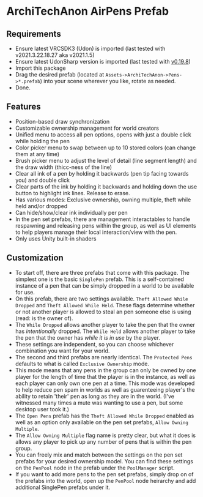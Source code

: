 # ArchiTechAnon AirPens Prefab
## Requirements
- Ensure latest VRCSDK3 (Udon) is imported (last tested with v2021.3.22.18.27 aka v2021.1.5)
- Ensure latest UdonSharp version is imported (last tested with [v0.19.8](https://github.com/MerlinVR/UdonSharp/releases/download/v0.19.8/UdonSharp_v0.19.8.unitypackage))
- Import this package
- Drag the desired prefab (located at `Assets->ArchiTechAnon->Pens->*.prefab`) into your scene wherever you like, rotate as needed.
- Done.

## Features
- Position-based draw synchronization
- Customizable ownership management for world creators
- Unified menu to access all pen options, opens with just a double click while holding the pen
- Color picker menu to swap between up to 10 stored colors (can change them at any time)
- Brush picker menu to adjust the level of detail (line segment length) and the draw width (thicc-ness of the line)
- Clear all ink of a pen by holding it backwards (pen tip facing towards you) and double click
- Clear parts of the ink by holding it backwards and holding down the use button to highlight ink lines. Release to erase.
- Has various modes: Exclusive ownership, owning multiple, theft while held and/or dropped
- Can hide/show/clear ink individually per pen
- In the pen set prefabs, there are management interactables to handle respawning and releasing pens within the group, as well as UI elements to help players manage their local interaction/view with the pen.
- Only uses Unity built-in shaders

## Customization
- To start off, there are three prefabs that come with this package. The simplest one is the basic `SinglePen` prefab. 
This is a self-contained instance of a pen that can be simply dropped in a world to be available for use.
- On this prefab, there are two settings available. `Theft Allowed While Dropped` and `Theft Allowed While Held`. 
These flags determine whether or not another player is allowed to steal an pen someone else is using (read: is the owner of).
- The `While Dropped` allows another player to take the pen that the owner has _intentionally_ dropped.
The `While Held` allows another player to take the pen that the owner has _while it is in use_ by the player.
- These settings are independent, so you can choose whichever combination you want for your world.
- The second and third prefabs are nearly identical. The `Protected Pens` defaults to what is called `Exclusive Ownership` mode.
- This mode means that any pens in the group can only be owned by one player for the length of time that the player is in the instance, as well as each player can only own one pen at a time.
    This mode was developed to help reduce pen spam in worlds as well as guarenteeing player's the ability to retain 'their' pen as long as they are in the world. (I've witnessed many times a mute was wanting to use a pen, but some desktop user took it.)
- The `Open Pens` prefab has the `Theft Allowed While Dropped` enabled as well as an option only available on the pen set prefabs, `Allow Owning Multiple`.
- The `Allow Owning Multiple` flag name is pretty clear, but what it does is allows any player to pick up any number of pens that is within the pen group.
- You can freely mix and match between the settings on the pen set prefabs for your desired ownership model. 
You can find these settings on the `PenPool` node in the prefab under the `PoolManager` script.
- If you want to add more pens to the pen set prefabs, simply drop on of the prefabs into the world, open up the `PenPool` node heirarchy and add additional SinglePen prefabs under it.
